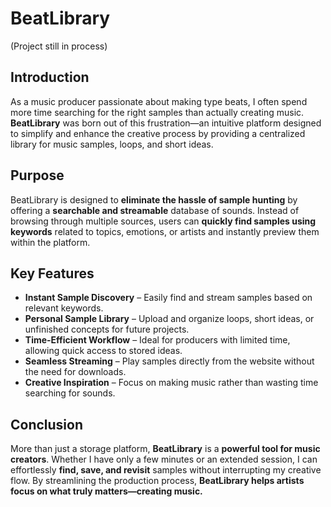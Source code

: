 # BeatLibrary
(Project still in process)

## Introduction  
As a music producer passionate about making type beats, I often spend more time searching for the right samples than actually creating music. **BeatLibrary** was born out of this frustration—an intuitive platform designed to simplify and enhance the creative process by providing a centralized library for music samples, loops, and short ideas.

## Purpose  
BeatLibrary is designed to **eliminate the hassle of sample hunting** by offering a **searchable and streamable** database of sounds. Instead of browsing through multiple sources, users can **quickly find samples using keywords** related to topics, emotions, or artists and instantly preview them within the platform.

## Key Features  
- **Instant Sample Discovery** – Easily find and stream samples based on relevant keywords.  
- **Personal Sample Library** – Upload and organize loops, short ideas, or unfinished concepts for future projects.  
- **Time-Efficient Workflow** – Ideal for producers with limited time, allowing quick access to stored ideas.  
- **Seamless Streaming** – Play samples directly from the website without the need for downloads.  
- **Creative Inspiration** – Focus on making music rather than wasting time searching for sounds.  

## Conclusion  
More than just a storage platform, **BeatLibrary** is a **powerful tool for music creators**. Whether I have only a few minutes or an extended session, I can effortlessly **find, save, and revisit** samples without interrupting my creative flow. By streamlining the production process, **BeatLibrary helps artists focus on what truly matters—creating music.**  
